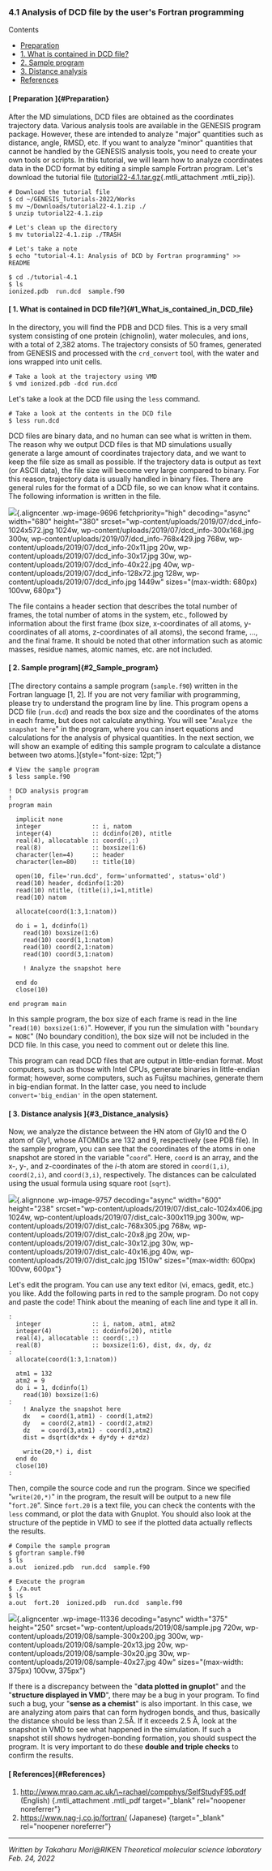 ### 4.1 Analysis of DCD file by the user's Fortran programming 

Contents

-   [Preparation](genesis_tutorial_4.1_2022.md#Preparation)
-   [1. What is contained in DCD
    file?](genesis_tutorial_4.1_2022.md#1_What_is_contained_in_DCD_file)
-   [2. Sample program](genesis_tutorial_4.1_2022.md#2_Sample_program)
-   [3. Distance analysis](genesis_tutorial_4.1_2022.md#3_Distance_analysis)
-   [References](genesis_tutorial_4.1_2022.md#References)

#### [ Preparation ]{#Preparation}

After the MD simulations, DCD files are obtained as the coordinates
trajectory data. Various analysis tools are available in the GENESIS
program package. However, these are intended to analyze "major"
quantities such as distance, angle, RMSD, etc. If you want to analyze
"minor" quantities that cannot be handled by the GENESIS analysis tools,
you need to create your own tools or scripts. In this tutorial, we will
learn how to analyze coordinates data in the DCD format by editing a
simple sample Fortran program. Let's download the tutorial file
([tutorial22-4.1.tar.gz](assets/tutorial_files/2022_02_tutorial22-4.1.tar.gz){.mtli_attachment
.mtli_zip}).

    # Download the tutorial file
    $ cd ~/GENESIS_Tutorials-2022/Works
    $ mv ~/Downloads/tutorial22-4.1.zip ./
    $ unzip tutorial22-4.1.zip

    # Let's clean up the directory
    $ mv tutorial22-4.1.zip ./TRASH

    # Let's take a note
    $ echo "tutorial-4.1: Analysis of DCD by Fortran programming" >> README

    $ cd ./tutorial-4.1
    $ ls
    ionized.pdb  run.dcd  sample.f90

#### [ 1. What is contained in DCD file?]{#1_What_is_contained_in_DCD_file}

In the directory, you will find the PDB and DCD files. This is a very
small system consisting of one protein (chignolin), water molecules, and
ions, with a total of 2,382 atoms. The trajectory consists of 50 frames,
generated from GENESIS and processed with the `crd_convert` tool, with
the water and ions wrapped into unit cells.

    # Take a look at the trajectory using VMD
    $ vmd ionized.pdb -dcd run.dcd

Let's take a look at the DCD file using the `less` command.

    # Take a look at the contents in the DCD file
    $ less run.dcd

DCD files are binary data, and no human can see what is written in them.
The reason why we output DCD files is that MD simulations usually
generate a large amount of coordinates trajectory data, and we want to
keep the file size as small as possible. If the trajectory data is
output as text (or ASCII data), the file size will become very large
compared to binary. For this reason, trajectory data is usually handled
in binary files. There are general rules for the format of a DCD file,
so we can know what it contains. The following information is written in
the file.

![](assets/images/2019_07_dcd_info.jpg){.aligncenter
.wp-image-9696 fetchpriority="high" decoding="async" width="680"
height="380"
srcset="wp-content/uploads/2019/07/dcd_info-1024x572.jpg 1024w, wp-content/uploads/2019/07/dcd_info-300x168.jpg 300w, wp-content/uploads/2019/07/dcd_info-768x429.jpg 768w, wp-content/uploads/2019/07/dcd_info-20x11.jpg 20w, wp-content/uploads/2019/07/dcd_info-30x17.jpg 30w, wp-content/uploads/2019/07/dcd_info-40x22.jpg 40w, wp-content/uploads/2019/07/dcd_info-128x72.jpg 128w, wp-content/uploads/2019/07/dcd_info.jpg 1449w"
sizes="(max-width: 680px) 100vw, 680px"}

The file contains a header section that describes the total number of
frames, the total number of atoms in the system, etc., followed by
information about the first frame (box size, x-coordinates of all atoms,
y-coordinates of all atoms, z-coordinates of all atoms), the second
frame, ..., and the final frame. It should be noted that other
information such as atomic masses, residue names, atomic names, etc. are
not included.

#### [ 2. Sample program]{#2_Sample_program}

[The directory contains a sample program (`sample.f90`) written in the
Fortran language \[1, 2\]. If you are not very familiar with
programming, please try to understand the program line by line. This
program opens a DCD file (`run.dcd`) and reads the box size and the
coordinates of the atoms in each frame, but does not calculate anything.
You will see "`Analyze the snapshot here`" in the program, where you can
insert equations and calculations for the analysis of physical
quantities. In the next section, we will show an example of editing this
sample program to calculate a distance between two
atoms.]{style="font-size: 12pt;"}

    # View the sample program
    $ less sample.f90

    ! DCD analysis program
    !
    program main

      implicit none
      integer              :: i, natom
      integer(4)           :: dcdinfo(20), ntitle
      real(4), allocatable :: coord(:,:)
      real(8)              :: boxsize(1:6)
      character(len=4)     :: header
      character(len=80)    :: title(10)

      open(10, file='run.dcd', form='unformatted', status='old')
      read(10) header, dcdinfo(1:20)
      read(10) ntitle, (title(i),i=1,ntitle)
      read(10) natom

      allocate(coord(1:3,1:natom))

      do i = 1, dcdinfo(1)
        read(10) boxsize(1:6)
        read(10) coord(1,1:natom)
        read(10) coord(2,1:natom)
        read(10) coord(3,1:natom)

        ! Analyze the snapshot here

      end do
      close(10)

    end program main

 In this sample program, the box size of each
frame is read in the line "`read(10) boxsize(1:6)`". However, if you run
the simulation with "`boundary = NOBC`" (No boundary condition), the box
size will not be included in the DCD file. In this case, you need to
comment out or delete this line.

 This program can read DCD files that are
output in little-endian format. Most computers, such as those with Intel
CPUs, generate binaries in little-endian format; however, some
computers, such as Fujitsu machines, generate them in big-endian format.
In the latter case, you need to include `convert='big_endian'` in the
open statement.

#### [ 3. Distance analysis ]{#3_Distance_analysis}

Now, we analyze the distance between the HN atom of Gly10 and the O atom
of Gly1, whose ATOMIDs are 132 and 9, respectively (see PDB file). In
the sample program, you can see that the coordinates of the atoms in one
snapshot are stored in the variable "`coord`". Here, `coord` is an
array, and the x-, y-, and z-coordinates of the *i*-th atom are stored
in `coord(1,i)`, `coord(2,i)`, and `coord(3,i)`, respectively. The
distances can be calculated using the usual formula using square root
(`sqrt`).

![](assets/images/2019_07_dist_calc.jpg){.alignnone
.wp-image-9757 decoding="async" width="600" height="238"
srcset="wp-content/uploads/2019/07/dist_calc-1024x406.jpg 1024w, wp-content/uploads/2019/07/dist_calc-300x119.jpg 300w, wp-content/uploads/2019/07/dist_calc-768x305.jpg 768w, wp-content/uploads/2019/07/dist_calc-20x8.jpg 20w, wp-content/uploads/2019/07/dist_calc-30x12.jpg 30w, wp-content/uploads/2019/07/dist_calc-40x16.jpg 40w, wp-content/uploads/2019/07/dist_calc.jpg 1510w"
sizes="(max-width: 600px) 100vw, 600px"}

Let's edit the program. You can use any text editor (vi, emacs, gedit,
etc.) you like. Add the following parts in red to the sample program. Do
not copy and paste the code! Think about the meaning of each line and
type it all in.

    :
      integer              :: i, natom, atm1, atm2
      integer(4)           :: dcdinfo(20), ntitle
      real(4), allocatable :: coord(:,:)
      real(8)              :: boxsize(1:6), dist, dx, dy, dz
    :
      allocate(coord(1:3,1:natom))

      atm1 = 132
      atm2 = 9
      do i = 1, dcdinfo(1)
        read(10) boxsize(1:6)
    :
        ! Analyze the snapshot here
        dx   = coord(1,atm1) - coord(1,atm2)
        dy   = coord(2,atm1) - coord(2,atm2)
        dz   = coord(3,atm1) - coord(3,atm2)
        dist = dsqrt(dx*dx + dy*dy + dz*dz)

        write(20,*) i, dist
      end do
      close(10)
    :

Then, compile the source code and run the program. Since we specified
"`write(20,*)`" in the program, the result will be output to a new file
"`fort.20`". Since `fort.20` is a text file, you can check the contents
with the `less` command, or plot the data with Gnuplot. You should also
look at the structure of the peptide in VMD to see if the plotted data
actually reflects the results.

    # Compile the sample program 
    $ gfortran sample.f90
    $ ls
    a.out  ionized.pdb  run.dcd  sample.f90

    # Execute the program 
    $ ./a.out
    $ ls
    a.out  fort.20  ionized.pdb  run.dcd  sample.f90

![](assets/images/2019_08_sample.jpg){.aligncenter .wp-image-11336
decoding="async" width="375" height="250"
srcset="wp-content/uploads/2019/08/sample.jpg 720w, wp-content/uploads/2019/08/sample-300x200.jpg 300w, wp-content/uploads/2019/08/sample-20x13.jpg 20w, wp-content/uploads/2019/08/sample-30x20.jpg 30w, wp-content/uploads/2019/08/sample-40x27.jpg 40w"
sizes="(max-width: 375px) 100vw, 375px"}

 If there is a discrepancy between the
"**data plotted in gnuplot**" and the "**structure displayed in VMD**",
there may be a bug in your program. To find such a bug, your "**sense as
a chemist**" is also important. In this case, we are analyzing atom
pairs that can form hydrogen bonds, and thus, basically the distance
should be less than 2.5Å. If it exceeds 2.5 Å, look at the snapshot in
VMD to see what happened in the simulation. If such a snapshot still
shows hydrogen-bonding formation, you should suspect the program. It is
very important to do these **double and triple checks** to confirm the
results.

#### [ References]{#References}

1.  http://www.mrao.cam.ac.uk/\~rachael/compphys/SelfStudyF95.pdf
    (English)
    [](http://www.mrao.cam.ac.uk/~rachael/compphys/SelfStudyF95.pdf){.mtli_attachment
    .mtli_pdf target="_blank" rel="noopener noreferrer"}
2.  https://www.nag-j.co.jp/fortran/ (Japanese)
    [](https://www.nag-j.co.jp/fortran/){target="_blank"
    rel="noopener noreferrer"}

------------------------------------------------------------------------

*Written by Takaharu Mori@RIKEN Theoretical molecular science
laboratory*\
*Feb. 24, 2022*

